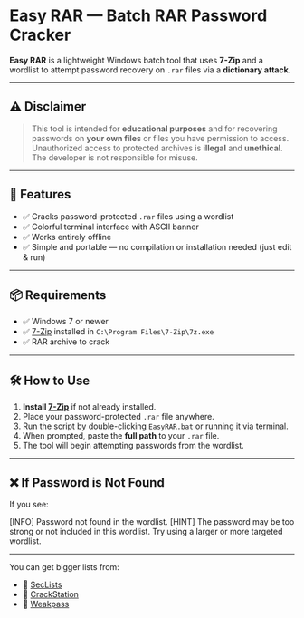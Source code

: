# Easy RAR — Batch RAR Password Cracker

**Easy RAR** is a lightweight Windows batch tool that uses **7-Zip** and a wordlist 
to attempt password recovery on `.rar` files via a **dictionary attack**.

---

## ⚠️ Disclaimer

> This tool is intended for **educational purposes** and for recovering
> passwords on **your own files** or files you have permission to access.  
> Unauthorized access to protected archives is **illegal** and **unethical**.
> The developer is not responsible for misuse.

---

## 🔧 Features

- ✅ Cracks password-protected `.rar` files using a wordlist
- ✅ Colorful terminal interface with ASCII banner
- ✅ Works entirely offline
- ✅ Simple and portable — no compilation or installation needed (just edit & run)

---

## 📦 Requirements

- ✅ Windows 7 or newer
- ✅ [7-Zip](https://www.7-zip.org/) installed in `C:\Program Files\7-Zip\7z.exe`
- ✅ RAR archive to crack

---

## 🛠️ How to Use

1. **Install [7-Zip](https://www.7-zip.org/)** if not already installed.
2. Place your password-protected `.rar` file anywhere.
3. Run the script by double-clicking `EasyRAR.bat` or running it via terminal.
4. When prompted, paste the **full path** to your `.rar` file.
5. The tool will begin attempting passwords from the wordlist.


---

## ❌ If Password is Not Found

If you see:

[INFO] Password not found in the wordlist.
[HINT] The password may be too strong or not included in this wordlist.
       Try using a larger or more targeted wordlist.

---

You can get bigger lists from:

- 🔗 [SecLists](https://github.com/danielmiessler/SecLists)
- 🔗 [CrackStation](https://crackstation.net/)
- 🔗 [Weakpass](https://weakpass.com/)
